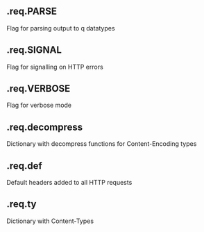 

## .req.PARSE

 Flag for parsing output to q datatypes

## .req.SIGNAL

 Flag for signalling on HTTP errors

## .req.VERBOSE

 Flag for verbose mode

## .req.decompress

 Dictionary with decompress functions for Content-Encoding types

## .req.def

 Default headers added to all HTTP requests

## .req.ty

 Dictionary with Content-Types
